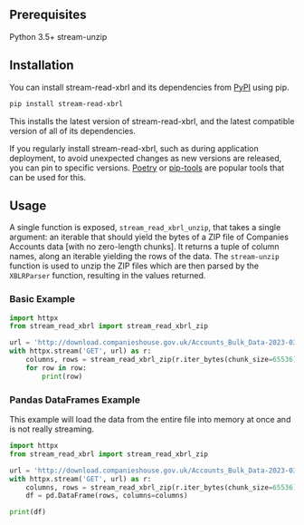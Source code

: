 ## Prerequisites

Python 3.5+
stream-unzip

## Installation

You can install stream-read-xbrl and its dependencies from [PyPI](https://pypi.org/project/stream-read-xbrl/) using pip.

```bash
pip install stream-read-xbrl
```

This installs the latest version of stream-read-xbrl, and the latest compatible version of all of its dependencies.

If you regularly install stream-read-xbrl, such as during application deployment, to avoid unexpected changes as new versions are released, you can pin to specific versions. [Poetry](https://python-poetry.org/) or [pip-tools](https://pip-tools.readthedocs.io/en/latest/) are popular tools that can be used for this.


## Usage

A single function is exposed, `stream_read_xbrl_unzip`, that takes a single argument: an iterable that should yield the bytes of a ZIP file of Companies Accounts data [with no zero-length chunks]. It returns a tuple of column names, along an iterable yielding the rows of the data. The `stream-unzip` function is used to unzip the ZIP files which are then parsed by the `XBLRParser` function, resulting in the values returned.

### Basic Example
```python
import httpx
from stream_read_xbrl import stream_read_xbrl_zip

url = 'http://download.companieshouse.gov.uk/Accounts_Bulk_Data-2023-03-02.zip'
with httpx.stream('GET', url) as r:
    columns, rows = stream_read_xbrl_zip(r.iter_bytes(chunk_size=65536))
    for row in row:
        print(row)
```

### Pandas DataFrames Example

This example will load the data from the entire file into memory at once and is not really streaming. 
```python
import httpx
from stream_read_xbrl import stream_read_xbrl_zip

url = 'http://download.companieshouse.gov.uk/Accounts_Bulk_Data-2023-03-02.zip'
with httpx.stream('GET', url) as r:
    columns, rows = stream_read_xbrl_zip(r.iter_bytes(chunk_size=65536))
    df = pd.DataFrame(rows, columns=columns)

print(df)
```